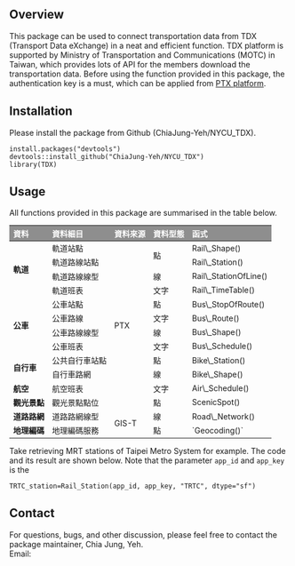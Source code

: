 ## Overview

This package can be used to connect transportation data from TDX
(Transport Data eXchange) in a neat and efficient function. TDX platform
is supported by Ministry of Transportation and Communications (MOTC) in
Taiwan, which provides lots of API for the members download the
transportation data. Before using the function provided in this package,
the authentication key is a must, which can be applied from [PTX
platform](https://ptx.transportdata.tw/PTX/Management/AccountApply).

## Installation

Please install the package from Github (ChiaJung-Yeh/NYCU\_TDX).

    install.packages("devtools")
    devtools::install_github("ChiaJung-Yeh/NYCU_TDX")
    library(TDX)

## Usage

All functions provided in this package are summarised in the table
below.

<table class="table table-striped table-hover" style="font-size: 14px; margin-left: auto; margin-right: auto;">
<thead>
<tr>
<th style="text-align:left;font-weight: bold;color: white !important;background-color: #8E8E8E !important;">
資料
</th>
<th style="text-align:left;font-weight: bold;color: white !important;background-color: #8E8E8E !important;">
資料細目
</th>
<th style="text-align:left;font-weight: bold;color: white !important;background-color: #8E8E8E !important;">
資料來源
</th>
<th style="text-align:left;font-weight: bold;color: white !important;background-color: #8E8E8E !important;">
資料型態
</th>
<th style="text-align:left;font-weight: bold;color: white !important;background-color: #8E8E8E !important;">
函式
</th>
</tr>
</thead>
<tbody>
<tr>
<td style="text-align:left;font-weight: bold;vertical-align: middle !important;" rowspan="4">
軌道
</td>
<td style="text-align:left;">
軌道站點
</td>
<td style="text-align:left;vertical-align: middle !important;" rowspan="12">
PTX
</td>
<td style="text-align:left;vertical-align: middle !important;" rowspan="2">
點
</td>
<td style="text-align:left;">
Rail\_Shape()
</td>
</tr>
<tr>
<td style="text-align:left;">
軌道路線站點
</td>
<td style="text-align:left;">
Rail\_Station()
</td>
</tr>
<tr>
<td style="text-align:left;">
軌道路線線型
</td>
<td style="text-align:left;">
線
</td>
<td style="text-align:left;">
Rail\_StationOfLine()
</td>
</tr>
<tr>
<td style="text-align:left;">
軌道班表
</td>
<td style="text-align:left;">
文字
</td>
<td style="text-align:left;">
Rail\_TimeTable()
</td>
</tr>
<tr>
<td style="text-align:left;font-weight: bold;vertical-align: middle !important;" rowspan="4">
公車
</td>
<td style="text-align:left;">
公車站點
</td>
<td style="text-align:left;">
點
</td>
<td style="text-align:left;">
Bus\_StopOfRoute()
</td>
</tr>
<tr>
<td style="text-align:left;">
公車路線
</td>
<td style="text-align:left;">
文字
</td>
<td style="text-align:left;">
Bus\_Route()
</td>
</tr>
<tr>
<td style="text-align:left;">
公車路線線型
</td>
<td style="text-align:left;">
線
</td>
<td style="text-align:left;">
Bus\_Shape()
</td>
</tr>
<tr>
<td style="text-align:left;">
公車班表
</td>
<td style="text-align:left;">
文字
</td>
<td style="text-align:left;">
Bus\_Schedule()
</td>
</tr>
<tr>
<td style="text-align:left;font-weight: bold;vertical-align: middle !important;" rowspan="2">
自行車
</td>
<td style="text-align:left;">
公共自行車站點
</td>
<td style="text-align:left;">
點
</td>
<td style="text-align:left;">
Bike\_Station()
</td>
</tr>
<tr>
<td style="text-align:left;">
自行車路網
</td>
<td style="text-align:left;">
線
</td>
<td style="text-align:left;">
Bike\_Shape()
</td>
</tr>
<tr>
<td style="text-align:left;font-weight: bold;">
航空
</td>
<td style="text-align:left;">
航空班表
</td>
<td style="text-align:left;">
文字
</td>
<td style="text-align:left;">
Air\_Schedule()
</td>
</tr>
<tr>
<td style="text-align:left;font-weight: bold;">
觀光景點
</td>
<td style="text-align:left;">
觀光景點點位
</td>
<td style="text-align:left;">
點
</td>
<td style="text-align:left;">
ScenicSpot()
</td>
</tr>
<tr>
<td style="text-align:left;font-weight: bold;">
道路路網
</td>
<td style="text-align:left;">
道路路網線型
</td>
<td style="text-align:left;vertical-align: middle !important;" rowspan="2">
GIS-T
</td>
<td style="text-align:left;">
線
</td>
<td style="text-align:left;">
Road\_Network()
</td>
</tr>
<tr>
<td style="text-align:left;font-weight: bold;">
地理編碼
</td>
<td style="text-align:left;">
地理編碼服務
</td>
<td style="text-align:left;">
點
</td>
<td style="text-align:left;">
`Geocoding()`
</td>
</tr>
</tbody>
</table>

Take retrieving MRT stations of Taipei Metro System for example. The
code and its result are shown below. Note that the parameter `app_id`
and `app_key` is the

    TRTC_station=Rail_Station(app_id, app_key, "TRTC", dtype="sf")

## Contact

For questions, bugs, and other discussion, please feel free to contact
the package maintainer, Chia Jung, Yeh.  
Email:
